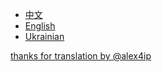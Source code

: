 * [中文](zh)
* [English](en)	
* [Ukrainian](ua) 

[thanks for translation by @alex4ip](https://github.com/alex4ip)
